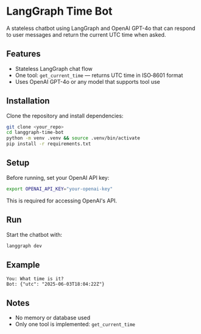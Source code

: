 # LangGraph Time Bot

A stateless chatbot using LangGraph and OpenAI GPT-4o that can respond to user messages and return the current UTC time when asked.

## Features

- Stateless LangGraph chat flow
- One tool: `get_current_time` — returns UTC time in ISO‑8601 format
- Uses OpenAI GPT-4o or any model that supports tool use

## Installation

Clone the repository and install dependencies:

```bash
git clone <your_repo>
cd langgraph-time-bot
python -m venv .venv && source .venv/bin/activate
pip install -r requirements.txt
```

## Setup

Before running, set your OpenAI API key:

```bash
export OPENAI_API_KEY="your-openai-key"
```

This is required for accessing OpenAI's API.

## Run

Start the chatbot with:

```bash
langgraph dev
```

## Example

```
You: What time is it?
Bot: {"utc": "2025-06-03T18:04:22Z"}
```

## Notes

- No memory or database used
- Only one tool is implemented: `get_current_time`
